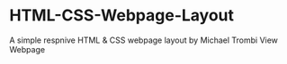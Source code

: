 # HTML-CSS-Webpage-Layout
A simple respnive HTML &amp; CSS webpage layout by Michael Trombi
<a src="https://htmlpreview.github.io/?https://github.com/michaeltrombi-hub/HTML-CSS-Webpage-Layout/blob/main/Layout.html">View Webpage</a>
